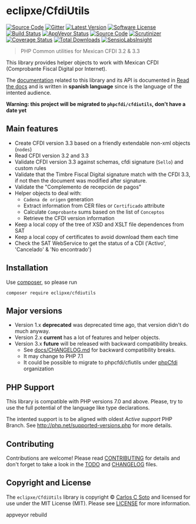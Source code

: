 # eclipxe/CfdiUtils

[![Source Code][badge-source]][source]
[![Gitter][badge-gitter]][gitter]
[![Latest Version][badge-release]][release]
[![Software License][badge-license]][license]
[![Build Status][badge-build]][build]
[![AppVeyor Status][badge-appveyor]][appveyor]
[![Source Code][badge-documentation]][documentation]
[![Scrutinizer][badge-quality]][quality]
[![Coverage Status][badge-coverage]][coverage]
[![Total Downloads][badge-downloads]][downloads]
[![SensioLabsInsight][badge-sensiolabs]][sensiolabs]

> PHP Common utilities for Mexican CFDI 3.2 & 3.3

This library provides helper objects to work with Mexican CFDI (Comprobante Fiscal Digital por Internet).

The [documentation] related to this library and its API is documented in [Read the docs][documentation]
and is written in **spanish language** since is the language of the intented audience.

**Warning: this project will be migrated to `phpcfdi/cfdiutils`, don't have a date yet**


## Main features

- Create CFDI version 3.3 based on a friendly extendable non-xml objects (`nodes`)
- Read CFDI version 3.2 and 3.3
- Validate CFDI version 3.3 against schemas, cfdi signature (`Sello`) and custom rules
- Validate that the Timbre Fiscal Digital signature match with the CFDI 3.3,
  if not then the document was modified after signature.
- Validate the "Complemento de recepción de pagos"
- Helper objects to deal with:
    - `Cadena de origen` generation
    - Extract information from CER files or `Certificado` attribute
    - Calculate `Comprobante` sums based on the list of `Conceptos`
    - Retrieve the CFDI version information
- Keep a local copy of the tree of XSD and XSLT file dependences from SAT
- Keep a local copy of certificates to avoid download them each time
- Check the SAT WebService to get the status of a CDI ('Activo', 'Cancelado' & 'No encontrado')


## Installation

Use [composer](https://getcomposer.org/), so please run

```shell
composer require eclipxe/cfdiutils
```


## Major versions

- Version 1.x **deprecated** was deprecated time ago, that version didn't do much anyway.
- Version 2.x **current** has a lot of features and helper objects.
- Version 3.x **future** will be released with backward compatibility breaks.
    - See [docs/CHANGELOG.md](docs/CHANGELOG.md) for backward compatibility breaks.
    - It may change to PHP 7.1
    - It could be possible to migrate to phpcfdi/cfiutils under [phpCfdi][] organization


## PHP Support

This library is compatible with PHP versions 7.0 and above.
Please, try to use the full potential of the language like type declarations.

The intented support is to be aligned with oldest *Active support* PHP Branch.
See <http://php.net/supported-versions.php> for more details.


## Contributing

Contributions are welcome! Please read [CONTRIBUTING][] for details
and don't forget to take a look in the [TODO][] and [CHANGELOG][] files.


## Copyright and License

The `eclipxe/CfdiUtils` library is copyright © [Carlos C Soto](http://eclipxe.com.mx/)
and licensed for use under the MIT License (MIT). Please see [LICENSE][] for more information.


[contributing]: https://github.com/eclipxe13/CfdiUtils/blob/master/CONTRIBUTING.md
[changelog]: https://github.com/eclipxe13/CfdiUtils/blob/master/docs/CHANGELOG.md
[todo]: https://github.com/eclipxe13/CfdiUtils/blob/master/docs/TODO.md
[phpcfdi]: https://github.com/phpCfdi

[source]: https://github.com/eclipxe13/CfdiUtils
[documentation]: https://cfdiutils.readthedocs.io/
[gitter]: https://gitter.im/eclipxe13/php-cfdi
[release]: https://github.com/eclipxe13/CfdiUtils/releases
[license]: https://github.com/eclipxe13/CfdiUtils/blob/master/LICENSE
[build]: https://travis-ci.org/eclipxe13/CfdiUtils?branch=master
[appveyor]: https://ci.appveyor.com/project/eclipxe13/cfdiutils/branch/master
[quality]: https://scrutinizer-ci.com/g/eclipxe13/CfdiUtils/?branch=master
[sensiolabs]: https://insight.sensiolabs.com/projects/87975c73-2f3b-480a-8cce-e78b15986d7b
[coverage]: https://scrutinizer-ci.com/g/eclipxe13/CfdiUtils/code-structure/master/code-coverage/src/CfdiUtils/
[downloads]: https://packagist.org/packages/eclipxe/CfdiUtils

[badge-source]: http://img.shields.io/badge/source-eclipxe13/CfdiUtils-blue.svg?logo=github&style=flat-square
[badge-documentation]: https://img.shields.io/readthedocs/cfdiutils/stable.svg?style=flat-square
[badge-gitter]: https://img.shields.io/gitter/room/nwjs/nw.js.svg?style=flat-square
[badge-release]: https://img.shields.io/github/release/eclipxe13/CfdiUtils.svg?style=flat-square
[badge-license]: https://img.shields.io/badge/license-MIT-brightgreen.svg?style=flat-square
[badge-build]: https://img.shields.io/travis/eclipxe13/CfdiUtils/master.svg?logo=travis&style=flat-square
[badge-appveyor]: https://img.shields.io/appveyor/ci/eclipxe13/cfdiutils/master.svg?logo=appveyor&style=flat-square
[badge-quality]: https://img.shields.io/scrutinizer/g/eclipxe13/CfdiUtils/master.svg?logo=scrutinizer&style=flat-square
[badge-sensiolabs]: https://insight.sensiolabs.com/projects/87975c73-2f3b-480a-8cce-e78b15986d7b/mini.png
[badge-coverage]: https://img.shields.io/scrutinizer/coverage/g/eclipxe13/CfdiUtils/master.svg?style=flat-square
[badge-downloads]: https://img.shields.io/packagist/dt/eclipxe/CfdiUtils.svg?style=flat-square

appveyor rebuild
